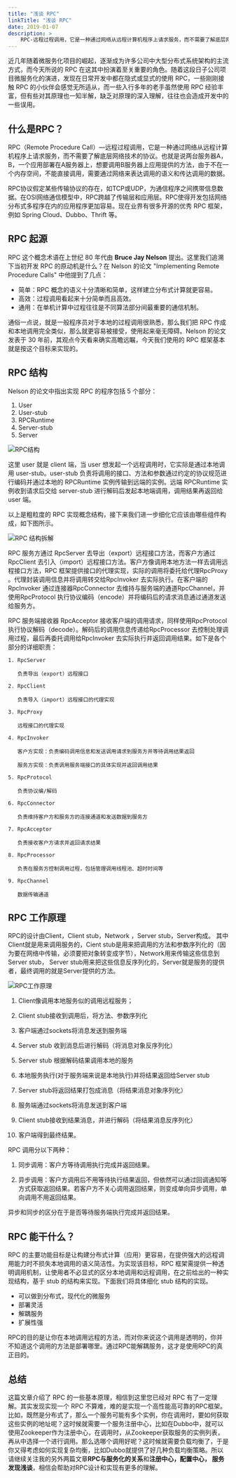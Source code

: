 ```yaml
---
title: "浅谈 RPC"
linkTitle: "浅谈 RPC"
date: 2019-01-07
description: >
    RPC-远程过程调用，它是一种通过网络从远程计算机程序上请求服务，而不需要了解底层网络技术的协议。
---
```


近几年随着微服务化项目的崛起，逐渐成为许多公司中大型分布式系统架构的主流方式，而今天所说的 RPC 在这其中扮演着至关重要的角色。随着这段日子公司项目微服务化的演进，发现在日常开发中都在隐式或显式的使用 RPC，一些刚刚接触 RPC 的小伙伴会感觉无所适从，而一些入行多年的老手虽然使用 RPC 经验丰富，但有些对其原理也一知半解，缺乏对原理的深入理解，往往也会造成开发中的一些误用。

## 什么是RPC？

RPC（Remote Procedure Call）—远程过程调用，它是一种通过网络从远程计算机程序上请求服务，而不需要了解底层网络技术的协议。也就是说两台服务器A，B，一个应用部署在A服务器上，想要调用B服务器上应用提供的方法，由于不在一个内存空间，不能直接调用，需要通过网络来表达调用的语义和传达调用的数据。

RPC协议假定某些传输协议的存在，如TCP或UDP，为通信程序之间携带信息数据。在OSI网络通信模型中，RPC跨越了传输层和应用层。RPC使得开发包括网络分布式多程序在内的应用程序更加容易。现在业界有很多开源的优秀 RPC 框架，例如 Spring Cloud、Dubbo、Thrift 等。

## RPC 起源

RPC 这个概念术语在上世纪 80 年代由 **Bruce Jay Nelson** 提出。这里我们追溯下当初开发 RPC 的原动机是什么？在 Nelson 的论文 "Implementing Remote Procedure Calls" 中他提到了几点：
* 简单：RPC 概念的语义十分清晰和简单，这样建立分布式计算就更容易。
* 高效：过程调用看起来十分简单而且高效。
* 通用：在单机计算中过程往往是不同算法部分间最重要的通信机制。 

通俗一点说，就是一般程序员对于本地的过程调用很熟悉，那么我们把 RPC 作成和本地调用完全类似，那么就更容易被接受，使用起来毫无障碍。Nelson 的论文发表于 30 年前，其观点今天看来确实高瞻远瞩，今天我们使用的 RPC 框架基本就是按这个目标来实现的。

## RPC 结构

Nelson 的论文中指出实现 RPC 的程序包括 5 个部分：
1. User
2. User-stub
3. RPCRuntime
4. Server-stub
5. Server

![RPC结构](/imgs/blog/rpc/rpc-structure-1.png)

这里 user 就是 client 端，当 user 想发起一个远程调用时，它实际是通过本地调用 user-stub。user-stub 负责将调用的接口、方法和参数通过约定的协议规范进行编码并通过本地的 RPCRuntime 实例传输到远端的实例。远端 RPCRuntime 实例收到请求后交给 server-stub 进行解码后发起本地端调用，调用结果再返回给 user 端。

以上是粗粒度的 RPC 实现概念结构，接下来我们进一步细化它应该由哪些组件构成，如下图所示。

![RPC 结构拆解](/imgs/blog/rpc/rpc-structure-2.png)

RPC 服务方通过 RpcServer 去导出（export）远程接口方法，而客户方通过 RpcClient 去引入（import）远程接口方法。客户方像调用本地方法一样去调用远程接口方法，RPC 框架提供接口的代理实现，实际的调用将委托给代理RpcProxy 。代理封装调用信息并将调用转交给RpcInvoker 去实际执行。在客户端的RpcInvoker 通过连接器RpcConnector 去维持与服务端的通道RpcChannel，并使用RpcProtocol 执行协议编码（encode）并将编码后的请求消息通过通道发送给服务方。

RPC 服务端接收器 RpcAcceptor 接收客户端的调用请求，同样使用RpcProtocol 执行协议解码（decode）。解码后的调用信息传递给RpcProcessor 去控制处理调用过程，最后再委托调用给RpcInvoker 去实际执行并返回调用结果。如下是各个部分的详细职责：

```
1. RpcServer  

   负责导出（export）远程接口  

2. RpcClient  

   负责导入（import）远程接口的代理实现  

3. RpcProxy  

   远程接口的代理实现  

4. RpcInvoker  

   客户方实现：负责编码调用信息和发送调用请求到服务方并等待调用结果返回  

   服务方实现：负责调用服务端接口的具体实现并返回调用结果  

5. RpcProtocol  

   负责协议编/解码  

6. RpcConnector  

   负责维持客户方和服务方的连接通道和发送数据到服务方  

7. RpcAcceptor  

   负责接收客户方请求并返回请求结果  

8. RpcProcessor  

   负责在服务方控制调用过程，包括管理调用线程池、超时时间等  

9. RpcChannel  

   数据传输通道 
```

## RPC 工作原理

RPC的设计由Client，Client stub，Network ，Server stub，Server构成。 其中Client就是用来调用服务的，Cient stub是用来把调用的方法和参数序列化的（因为要在网络中传输，必须要把对象转变成字节），Network用来传输这些信息到Server stub， Server stub用来把这些信息反序列化的，Server就是服务的提供者，最终调用的就是Server提供的方法。

![RPC工作原理](/imgs/blog/rpc/rpc-work-principle.png)

1. Client像调用本地服务似的调用远程服务； 

2. Client stub接收到调用后，将方法、参数序列化 

3. 客户端通过sockets将消息发送到服务端 

4. Server stub 收到消息后进行解码（将消息对象反序列化） 

5. Server stub 根据解码结果调用本地的服务 

6. 本地服务执行(对于服务端来说是本地执行)并将结果返回给Server stub 

7. Server stub将返回结果打包成消息（将结果消息对象序列化） 

8. 服务端通过sockets将消息发送到客户端

9. Client stub接收到结果消息，并进行解码（将结果消息反序列化） 

10. 客户端得到最终结果。

RPC 调用分以下两种：

1. 同步调用：客户方等待调用执行完成并返回结果。

2. 异步调用：客户方调用后不用等待执行结果返回，但依然可以通过回调通知等方式获取返回结果。若客户方不关心调用返回结果，则变成单向异步调用，单向调用不用返回结果。

异步和同步的区分在于是否等待服务端执行完成并返回结果。
   
## RPC 能干什么？

RPC 的主要功能目标是让构建分布式计算（应用）更容易，在提供强大的远程调用能力时不损失本地调用的语义简洁性。为实现该目标，RPC 框架需提供一种透明调用机制，让使用者不必显式的区分本地调用和远程调用，在之前给出的一种实现结构，基于 stub 的结构来实现。下面我们将具体细化 stub 结构的实现。

* 可以做到分布式，现代化的微服务
* 部署灵活
* 解耦服务
* 扩展性强

RPC的目的是让你在本地调用远程的方法，而对你来说这个调用是透明的，你并不知道这个调用的方法是部署哪里。通过RPC能解耦服务，这才是使用RPC的真正目的。

## 总结

这篇文章介绍了 RPC 的一些基本原理，相信到这里您已经对 RPC 有了一定理解。其实发现实现一个 RPC 不算难，难的是实现一个高性能高可靠的RPC框架。比如，既然是分布式了，那么一个服务可能有多个实例，你在调用时，要如何获取这些实例的地址呢？这时候就需要一个服务注册中心，比如在Dubbo中，就可以使用Zookeeper作为注册中心，在调用时，从Zookeeper获取服务的实例列表，再从中选择一个进行调用。那么选哪个调用好呢？这时候就需要负载均衡了，于是你又得考虑如何实现复杂均衡，比如Dubbo就提供了好几种负载均衡策略。所以请继续关注我的另外两篇文章**RPC与服务化的关系**和**注册中心，配置中心， 服务发现浅谈**，相信会帮助对RPC设计和实现有更多的理解。
